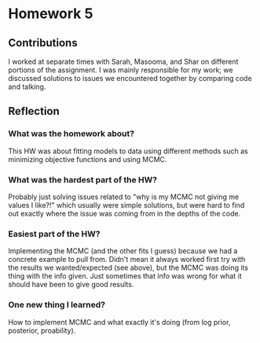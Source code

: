 # **Homework 5**

## Contributions
I worked at separate times with Sarah, Masooma, and Shar on different portions of the assignment. I was mainly responsible for my work; we discussed solutions to issues we encountered together by comparing code and talking.

## Reflection

### What was the homework about?
This HW was about fitting models to data using different methods such as minimizing objective functions and using MCMC. 

### What was the hardest part of the HW?
Probably just solving issues related to "why is my MCMC not giving me values I like?!" which usually were simple solutions, but were hard to find out exactly where the issue was coming from in the depths of the code. 

### Easiest part of the HW?
Implementing the MCMC (and the other fits I guess) because we had a concrete example to pull from. Didn't mean it always worked first try with the results we wanted/expected (see above), but the MCMC was doing its thing with the info given. Just sometimes that info was wrong for what it should have been to give good results.

### One new thing I learned?
How to implement MCMC and what exactly it's doing (from log prior, posterior, proability).


